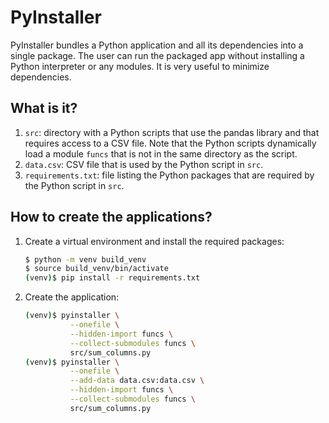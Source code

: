 # PyInstaller

PyInstaller bundles a Python application and all its dependencies into a single
package. The user can run the packaged app without installing a Python
interpreter or any modules.  It is very useful to minimize dependencies.


## What is it?

1. `src`: directory with a Python scripts that use the pandas library and that
   requires access to a CSV file.  Note that the Python scripts dynamically
   load a module `funcs` that is not in the same directory as the script.
1. `data.csv`: CSV file that is used by the Python script in `src`.
1. `requirements.txt`: file listing the Python packages that are required by
   the Python script in `src`.


## How to create the applications?

1. Create a virtual environment and install the required packages:
   ```bash
   $ python -m venv build_venv
   $ source build_venv/bin/activate
   (venv)$ pip install -r requirements.txt
   ```
1. Create the application:
   ```bash
   (venv)$ pyinstaller \
             --onefile \
             --hidden-import funcs \
             --collect-submodules funcs \
             src/sum_columns.py
   (venv)$ pyinstaller \
             --onefile \
             --add-data data.csv:data.csv \
             --hidden-import funcs \
             --collect-submodules funcs \
             src/sum_columns.py
   ```
